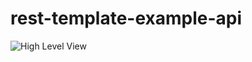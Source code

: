 # rest-template-example-api


![High Level View](https://user-images.githubusercontent.com/20268654/206889677-ee6ecbda-ef26-4593-9388-44e7d10f869c.png)
